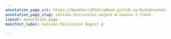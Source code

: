 ```yaml
---
annotation_page_uri: https://WoodberryPoetryRoom.github.io/AudiAnnotate-Workshop/annotations/session-discussion-august-4-canvas-1-trent-.json
annotation_page_slug: session-discussion-august-4-canvas-1-trent-
layout: annotation_page
manifest_label: Session Discussion August 4

---
```

